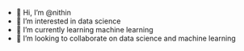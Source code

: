 - 👋 Hi, I’m @nithin
- 👀 I’m interested in data science 
- 🌱 I’m currently learning machine learning
- 💞️ I’m looking to collaborate on data science and machine learning

<!---
nithin42/nithin42 is a ✨ special ✨ repository because its `README.md` (this file) appears on your GitHub profile.
You can click the Preview link to take a look at your changes.
--->
